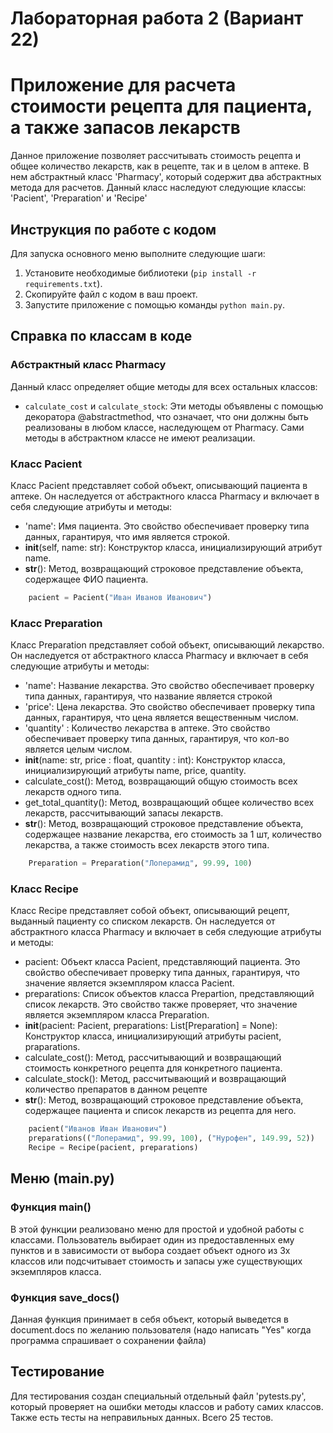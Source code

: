 # Лабораторная работа 2 (Вариант 22)

# Приложение для расчета стоимости рецепта для пациента, а также запасов лекарств

Данное приложение позволяет рассчитывать стоимость рецепта и общее количество лекарств, как в рецепте, так и в целом в аптеке. В нем абстрактный класс 'Pharmacy', который содержит два абстрактных метода для расчетов. Данный класс наследуют следующие классы: 'Pacient', 'Preparation' и 'Recipe'

## Инструкция по работе с кодом
Для запуска основного меню выполните следующие шаги:
1. Установите необходимые библиотеки (`pip install -r requirements.txt`).
2. Скопируйте файл с кодом в ваш проект.
3. Запустите приложение с помощью команды `python main.py`.

## Справка по классам в коде
### Абстрактный класс Pharmacy
Данный класс определяет общие методы для всех остальных классов:
- `calculate_cost` и `calculate_stock`: Эти методы объявлены с помощью декоратора @abstractmethod, что означает, что они должны быть реализованы в любом классе, наследующем от Pharmacy. Сами методы в абстрактном классе не имеют реализации.

### Класс Pacient
Класс Pacient представляет собой объект, описывающий пациента в аптеке. Он наследуется от абстрактного класса Pharmacy и включает в себя следующие атрибуты и методы:
- 'name': Имя пациента. Это свойство обеспечивает проверку типа данных, гарантируя, что имя является строкой.
- __init__(self, name: str): Конструктор класса, инициализирующий атрибут name.
- __str__(): Метод, возвращающий строковое представление объекта, содержащее ФИО пациента.

```python
    pacient = Pacient("Иван Иванов Иванович")
```

### Класс Preparation
Класс Preparation представляет собой объект, описывающий лекарство. Он наследуется от абстрактного класса Pharmacy и включает в себя следующие атрибуты и методы:
- 'name': Название лекарства. Это свойство обеспечивает проверку типа данных, гарантируя, что название является строкой
- 'price': Цена лекарства. Это свойство обеспечивает проверку типа данных, гарантируя, что цена является вещественным числом.
- 'quantity' : Количество лекарства в аптеке. Это свойство обеспечивает проверку типа данных, гарантируя, что кол-во является целым числом.
- __init__(name: str, price : float, quantity : int): Конструктор класса, инициализирующий атрибуты name, price, quantity.
- calculate_cost(): Метод, возвращающий общую стоимость всех лекарств одного типа.
- get_total_quantity(): Метод, возвращающий общее количество всех лекарств, рассчитывающий запасы лекарств.
- __str__(): Метод, возвращающий строковое представление объекта, содержащее название лекарства, его стоимость за 1 шт, количество лекарства, а также стоимость всех лекарств этого типа.

```python
    Preparation = Preparation("Лоперамид", 99.99, 100)
```
### Класс Recipe
Класс Recipe представляет собой объект, описывающий рецепт, выданный пациенту со списком лекарств. Он наследуется от абстрактного класса Pharmacy и включает в себя следующие атрибуты и методы:
- pacient: Объект класса Pacient, представляющий пациента. Это свойство обеспечивает проверку типа данных, гарантируя, что значение является экземпляром класса Pacient.
- preparations: Список объектов класса Prepartion, представляющий список лекарств. Это свойство также проверяет, что значение является экземпляром класса Preparation.
- __init__(pacient: Pacient, preparations: List[Preparation] = None): Конструктор класса, инициализирующий атрибуты pacient, praparations.
- calculate_cost(): Метод, рассчитывающий и возвращающий стоимость конкретного рецепта для конкретного пациента.
- calculate_stock(): Метод, рассчитывающий и возвращающий количество препаратов в данном рецепте
- __str__(): Метод, возвращающий строковое представление объекта, содержащее пациента и список лекарств из рецепта для него.

```python
    pacient("Иванов Иван Иванович")
    preparations(("Лоперамид", 99.99, 100), ("Нурофен", 149.99, 52))
    Recipe = Recipe(pacient, preparations)
```

## Меню (main.py)

### Функция main()
В этой функции реализовано меню для простой и удобной работы с классами. Пользователь выбирает один из предоставленных ему пунктов и в зависимости от выбора создает объект одного из 3х классов или подсчитывает стоимость и запасы уже существующих экземпляров класса.

### Функция save_docs()
Данная функция принимает в себя объект, который выведется в document.docs по желанию пользователя (надо написать "Yes" когда программа спрашивает о сохранении файла)

## Тестирование
Для тестирования создан специальный отдельный файл 'pytests.py', который проверяет на ошибки методы классов и работу самих классов. Также есть тесты на неправильных данных. Всего 25 тестов.